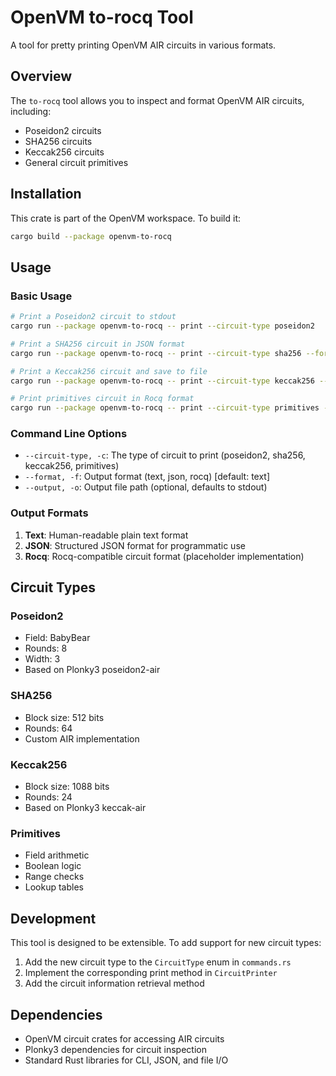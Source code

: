 # OpenVM to-rocq Tool

A tool for pretty printing OpenVM AIR circuits in various formats.

## Overview

The `to-rocq` tool allows you to inspect and format OpenVM AIR circuits, including:
- Poseidon2 circuits
- SHA256 circuits  
- Keccak256 circuits
- General circuit primitives

## Installation

This crate is part of the OpenVM workspace. To build it:

```bash
cargo build --package openvm-to-rocq
```

## Usage

### Basic Usage

```bash
# Print a Poseidon2 circuit to stdout
cargo run --package openvm-to-rocq -- print --circuit-type poseidon2

# Print a SHA256 circuit in JSON format
cargo run --package openvm-to-rocq -- print --circuit-type sha256 --format json

# Print a Keccak256 circuit and save to file
cargo run --package openvm-to-rocq -- print --circuit-type keccak256 --output keccak_circuit.txt

# Print primitives circuit in Rocq format
cargo run --package openvm-to-rocq -- print --circuit-type primitives --format rocq
```

### Command Line Options

- `--circuit-type, -c`: The type of circuit to print (poseidon2, sha256, keccak256, primitives)
- `--format, -f`: Output format (text, json, rocq) [default: text]
- `--output, -o`: Output file path (optional, defaults to stdout)

### Output Formats

1. **Text**: Human-readable plain text format
2. **JSON**: Structured JSON format for programmatic use
3. **Rocq**: Rocq-compatible circuit format (placeholder implementation)

## Circuit Types

### Poseidon2
- Field: BabyBear
- Rounds: 8
- Width: 3
- Based on Plonky3 poseidon2-air

### SHA256
- Block size: 512 bits
- Rounds: 64
- Custom AIR implementation

### Keccak256
- Block size: 1088 bits
- Rounds: 24
- Based on Plonky3 keccak-air

### Primitives
- Field arithmetic
- Boolean logic
- Range checks
- Lookup tables

## Development

This tool is designed to be extensible. To add support for new circuit types:

1. Add the new circuit type to the `CircuitType` enum in `commands.rs`
2. Implement the corresponding print method in `CircuitPrinter`
3. Add the circuit information retrieval method

## Dependencies

- OpenVM circuit crates for accessing AIR circuits
- Plonky3 dependencies for circuit inspection
- Standard Rust libraries for CLI, JSON, and file I/O
